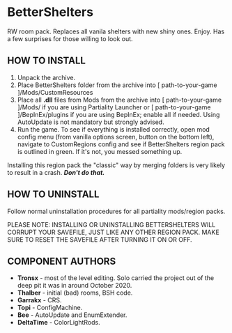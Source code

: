 # BetterShelters
RW room pack. Replaces all vanila shelters with new shiny ones. Enjoy.
Has a few surprises for those willing to look out.

## HOW TO INSTALL

1) Unpack the archive.
2) Place BetterShelters folder from the archive into [ path-to-your-game ]/Mods/CustomResources
3) Place all **.dll** files from Mods from the archive into [ path-to-your-game ]/Mods/ if you are using Partiality Launcher or [ path-to-your-game ]/BepInEx/plugins if you are using BepInEx; enable all if needed. Using AutoUpdate is not mandatory but strongly advised.
4) Run the game. To see if everything is installed correctly, open mod config menu (from vanilla options screen, button on the bottom left), navigate to CustomRegions config and see if BetterShelters region pack is outlined in green. If it's not, you messed something up.

Installing this region pack the "classic" way by merging folders is very likely to result in a crash. ***Don't do that.***

## HOW TO UNINSTALL
Follow normal uninstallation procedures for all partiality mods/region packs.

PLEASE NOTE: INSTALLING OR UNINSTALLING BETTERSHELTERS WILL CORRUPT YOUR SAVEFILE, JUST LIKE ANY OTHER REGION PACK. MAKE SURE TO RESET THE SAVEFILE AFTER TURNING IT ON OR OFF.

## COMPONENT AUTHORS
* **Tronsx** - most of the level editing. Solo carried the project out of the deep pit it was in around October 2020.
* **Thalber** - initial (bad) rooms, BSH code.
* **Garrakx** - CRS.
* **Topi** - ConfigMachine.
* **Bee** - AutoUpdate and EnumExtender.
* **DeltaTime** - ColorLightRods.
